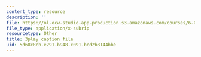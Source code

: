 ```yaml
---
content_type: resource
description: ''
file: https://ol-ocw-studio-app-production.s3.amazonaws.com/courses/6-042j-mathematics-for-computer-science-spring-2015/5d68c8cbe291b948c091bcd2b3144bbe_nwpzBE9IwJQ.srt
file_type: application/x-subrip
resourcetype: Other
title: 3play caption file
uid: 5d68c8cb-e291-b948-c091-bcd2b3144bbe
---
```


